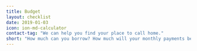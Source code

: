 ```yaml
---
title: Budget
layout: checklist
date: 2019-01-03
icon: ion-md-calculator
contact-tag: "We can help you find your place to call home."
short: "How much can you borrow? How much will your monthly payments be?"
---
```

